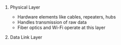 
1. Physical Layer
	* Hardware elements like cables, repeaters, hubs
	* Handles transmission of raw data
	* Fiber optics and Wi-Fi operate at this layer

2. Data Link Layer